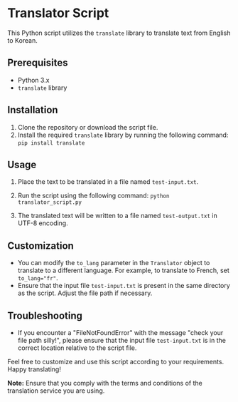 # Translator Script

This Python script utilizes the `translate` library to translate text from English to Korean.

## Prerequisites

- Python 3.x
- `translate` library

## Installation

1. Clone the repository or download the script file.
2. Install the required `translate` library by running the following command:
   `pip install translate`

## Usage

1. Place the text to be translated in a file named `test-input.txt`.
2. Run the script using the following command:
   `python translator_script.py`

3. The translated text will be written to a file named `test-output.txt` in UTF-8 encoding.

## Customization

- You can modify the `to_lang` parameter in the `Translator` object to translate to a different language. For example, to translate to French, set `to_lang="fr"`.
- Ensure that the input file `test-input.txt` is present in the same directory as the script. Adjust the file path if necessary.

## Troubleshooting

- If you encounter a "FileNotFoundError" with the message "check your file path silly!", please ensure that the input file `test-input.txt` is in the correct location relative to the script file.

Feel free to customize and use this script according to your requirements. Happy translating!

**Note:** Ensure that you comply with the terms and conditions of the translation service you are using.
